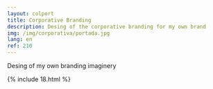 ```yaml
---
layout: colport
title: Corporative Branding
description: Desing of the corporative branding for my own brand
img: /img/corporativa/portada.jpg
lang: en
ref: 210
---
```


Desing of my own branding imaginery 


{% include 18.html %}
